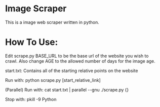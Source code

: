 Image Scraper
================

This is a image web scraper written in python.

How To Use:
================
Edit scrape.py BASE_URL to be the base url of the website you wish to crawl. Also change AGE to the allowed number of days for the image age.

start.txt: Contains all of the starting relative points on the website

Run with: python scrape.py [start_relative_link]

(Parallel) Run with: cat start.txt | parallel --gnu ./scrape.py {}

Stop with: pkill -9 Python

